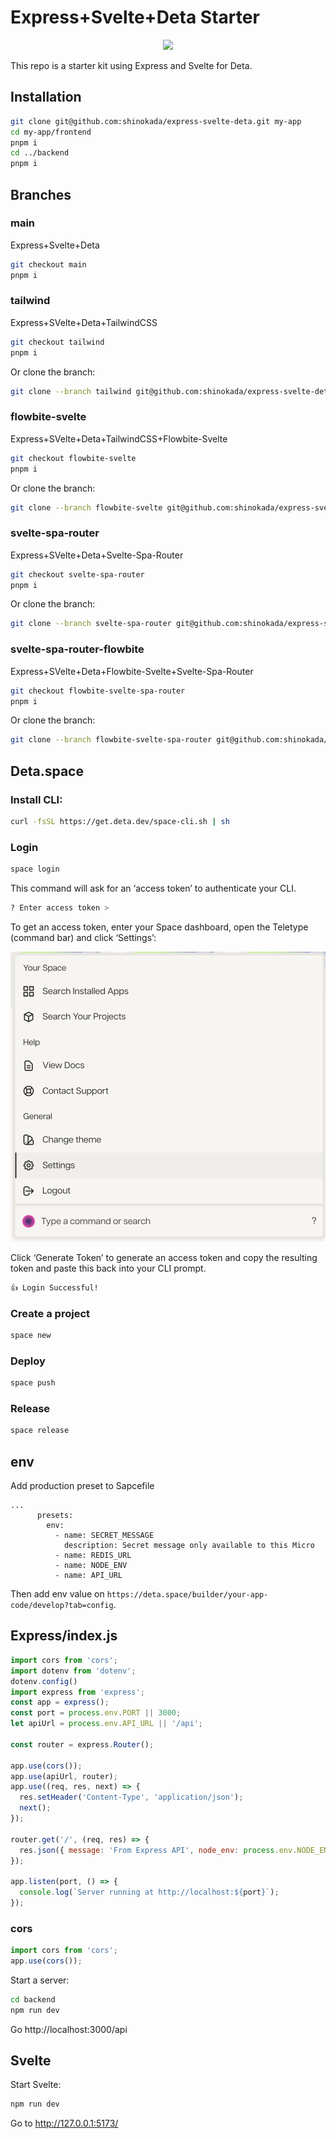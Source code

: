 # Express+Svelte+Deta Starter

<p align="center">
<a href="https://github.com/sponsors/shinokada"><img src="https://img.shields.io/static/v1?label=Sponsor&message=%E2%9D%A4&logo=GitHub&color=%23fe8e86" width="130"></a>
</p>

This repo is a starter kit using Express and Svelte for Deta.

## Installation

```bash
git clone git@github.com:shinokada/express-svelte-deta.git my-app
cd my-app/frontend
pnpm i
cd ../backend
pnpm i
```

## Branches

### main

Express+Svelte+Deta

```bash
git checkout main
pnpm i
```

### tailwind

Express+SVelte+Deta+TailwindCSS

```bash
git checkout tailwind
pnpm i
```

Or clone the branch:

```bash
git clone --branch tailwind git@github.com:shinokada/express-svelte-deta.git my-app
```

### flowbite-svelte

Express+SVelte+Deta+TailwindCSS+Flowbite-Svelte

```bash
git checkout flowbite-svelte
pnpm i
```

Or clone the branch:

```bash
git clone --branch flowbite-svelte git@github.com:shinokada/express-svelte-deta.git my-app
```

### svelte-spa-router

Express+SVelte+Deta+Svelte-Spa-Router

```bash
git checkout svelte-spa-router
pnpm i
```

Or clone the branch:

```bash
git clone --branch svelte-spa-router git@github.com:shinokada/express-svelte-deta.git my-app
```

### svelte-spa-router-flowbite

Express+SVelte+Deta+Flowbite-Svelte+Svelte-Spa-Router

```bash
git checkout flowbite-svelte-spa-router
pnpm i
```

Or clone the branch:

```bash
git clone --branch flowbite-svelte-spa-router git@github.com:shinokada/express-svelte-deta.git my-app
```

## Deta.space

### Install CLI:

```bash
curl -fsSL https://get.deta.dev/space-cli.sh | sh
```

### Login

```bash
space login
```

This command will ask for an ‘access token’ to authenticate your CLI.

```bash
? Enter access token >
```

To get an access token, enter your Space dashboard, open the Teletype (command bar) and click ‘Settings’:

![cli1](./images/cli1.png)

Click ‘Generate Token’ to generate an access token and copy the resulting token and paste this back into your CLI prompt.

```bash
👍 Login Successful!
```

### Create a project

```bash
space new
```

### Deploy

```bash
space push
```

### Release

```bash
space release
```

## env

Add production preset to Sapcefile

```
...
      presets:
        env:
          - name: SECRET_MESSAGE
            description: Secret message only available to this Micro
          - name: REDIS_URL
          - name: NODE_ENV
          - name: API_URL
```

Then add env value on `https://deta.space/builder/your-app-code/develop?tab=config`.

## Express/index.js

```js
import cors from 'cors';
import dotenv from 'dotenv';
dotenv.config()
import express from 'express';
const app = express();
const port = process.env.PORT || 3000;
let apiUrl = process.env.API_URL || '/api';

const router = express.Router();

app.use(cors());
app.use(apiUrl, router);
app.use((req, res, next) => {
  res.setHeader('Content-Type', 'application/json');
  next();
});

router.get('/', (req, res) => {
  res.json({ message: 'From Express API', node_env: process.env.NODE_ENV });
});

app.listen(port, () => {
  console.log(`Server running at http://localhost:${port}`);
});
```

### cors

```js
import cors from 'cors';
app.use(cors());
```

Start a server:

```bash
cd backend
npm run dev
```

Go http://localhost:3000/api

## Svelte

Start Svelte:

```bash
npm run dev
```

Go to http://127.0.0.1:5173/



